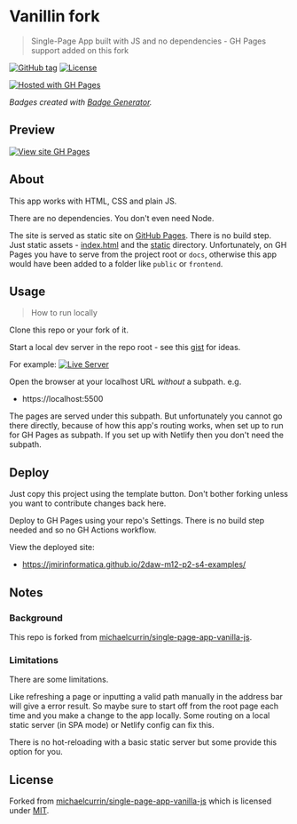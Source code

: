 # Vanillin fork
> Single-Page App built with JS and no dependencies - GH Pages support added on this fork

[![GitHub tag](https://img.shields.io/github/tag/jmirinformatica/2daw-m12-p2-s4-examples)](hhttps://github.com/jmirinformatica/2daw-m12-p2-s4-examples/tags)
[![License](https://img.shields.io/badge/License-MIT-blue)](#license)

[![Hosted with GH Pages](https://img.shields.io/badge/Hosted_with-GitHub_Pages-blue?logo=github&logoColor=white)](https://pages.github.com/)

_Badges created with [Badge Generator](https://github.com/badges/shields)._

## Preview

[![View site GH Pages](https://img.shields.io/badge/View_site-GH_Pages-2ea44f?style=for-the-badge)](https://jmirinformatica.github.io/2daw-m12-p2-s4-examples/)

## About

This app works with HTML, CSS and plain JS.

There are no dependencies. You don't even need Node.

The site is served as static site on [GitHub Pages](https://pages.github.com/). There is no build step. Just static assets - [index.html](/index.html) and the [static](/static/) directory. Unfortunately, on GH Pages you have to serve from the project root or `docs`, otherwise this app would have been added to a folder like `public` or `frontend`.

## Usage

> How to run locally

Clone this repo or your fork of it.

Start a local dev server in the repo root - see this [gist](https://gist.github.com/MichaelCurrin/1a6116a4e0918c8468dc7e1a701a5f95) for ideas.

For example: [![Live Server](https://img.shields.io/badge/VSC-Live_Server-blue?logo=visualstudiocode)](https://marketplace.visualstudio.com/items?itemName=ritwickdey.LiveServer)

Open the browser at your localhost URL _without_ a subpath. e.g.

- https://localhost:5500

The pages are served under this subpath. But unfortunately you cannot go there directly, because of how this app's routing works, when set up to run for GH Pages as subpath. If you set up with Netlify then you don't need the subpath.

## Deploy

Just copy this project using the template button. Don't bother forking unless you want to contribute changes back here.

Deploy to GH Pages using your repo's Settings. There is no build step needed and so no GH Actions workflow.

View the deployed site:

- https://jmirinformatica.github.io/2daw-m12-p2-s4-examples/


## Notes

### Background

This repo is forked from [michaelcurrin/single-page-app-vanilla-js](https://michaelcurrin.github.io/single-page-app-vanilla-js/).

### Limitations

There are some limitations. 

Like refreshing a page or inputting a valid path manually in the address bar will give a error result. So maybe sure to start off from the root page each time and you make a change to the app locally. Some routing on a local static server (in SPA mode) or Netlify config can fix this.

There is no hot-reloading with a basic static server but some provide this option for you.

## License

Forked from [michaelcurrin/single-page-app-vanilla-js](https://michaelcurrin.github.io/single-page-app-vanilla-js/) which is licensed under [MIT](/LICENSE).
